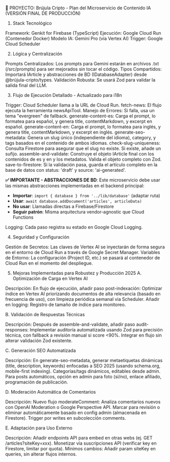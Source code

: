 🤖 PROYECTO: Brújula Cripto - Plan del Microservicio de Contenido IA (VERSIÓN FINAL DE PRODUCCIÓN)

1. Stack Tecnológico

Framework: Genkit for Firebase (TypeScript) Ejecución: Google Cloud Run (Contenedor Docker) Modelo
IA: Gemini Pro (vía Vertex AI) Trigger: Google Cloud Scheduler

2. Lógica y Centralización

Prompts Centralizados: Los prompts para Gemini estarán en archivos .txt (/src/prompts) para ser
mejorados sin tocar el código. Tipos Compartidos: Importará IArticle y abstracciones de BD (IDatabaseAdapter) desde @brújula-cripto/types.
Validación Robusta: Se usará Zod para validar la salida final del LLM.

3. Flujo de Ejecución Detallado - Actualizado para i18n

Trigger: Cloud Scheduler llama a la URL de Cloud Run. fetch-news: El flujo ejecuta la herramienta
newsApiTool. Manejo de Errores: Si falla, usa un tema "evergreen" de fallback. generate-content-es:
Carga el prompt, lo formatea para español, y genera title, contentMarkdown, y excerpt en español.
generate-content-en: Carga el prompt, lo formatea para inglés, y genera title, contentMarkdown, y
excerpt en inglés. generate-seo-metadata: Genera un slug único (independiente del idioma), category,
y tags basados en el contenido de ambos idiomas. check-slug-uniqueness: Consulta Firestore para
asegurar que el slug no existe. Si existe, añade un sufijo. assemble-and-validate: Construye el
objeto IArticle final con los contenidos de es y en y los metadatos. Valida el objeto completo con
Zod. save-to-firestore: Si la validación pasa, guarda el artículo completo en la base de datos con
status: 'draft' y source: 'ai-generated'. 

**✅ IMPORTANTE - ABSTRACCIONES DE BD**: Este microservicio debe usar las mismas abstracciones implementadas en el backend principal:
- **Importar**: `import { database } from '../lib/database'` (adaptar ruta)
- **Usar**: `await database.addDocument('articles', articleData)` 
- **No usar**: Llamadas directas a Firebase/Firestore
- **Seguir patrón**: Misma arquitectura vendor-agnostic que Cloud Functions

Logging: Cada paso registra su estado en Google Cloud Logging.

4. Seguridad y Configuración

Gestión de Secretos: Las claves de Vertex AI se inyectarán de forma segura en el entorno de Cloud
Run a través de Google Secret Manager. Variables de Entorno: La configuración (Project ID, etc.) se
pasará al contenedor de Cloud Run en el momento del despliegue.

5. Mejoras Implementadas para Robustez y Producción 2025 A. Optimización de Carga en Vertex AI

Descripción: En flujo de ejecución, añadir paso post-indexación: Optimizar índice en Vertex AI
priorizando documentos de alta relevancia (basado en frecuencia de uso), con limpieza periódica
semanal via Scheduler. Añadir en logging: Registro de tamaño de índice para monitoreo.

B. Validación de Respuestas Técnicas

Descripción: Después de assemble-and-validate, añadir paso audit-responses: Implementar auditoría
automatizada usando Zod para precisión técnica, con fallback a revisión manual si score <90%.
Integrar en flujo sin alterar validación Zod existente.

C. Generación SEO Automatizada

Descripción: En generate-seo-metadata, generar metaetiquetas dinámicas (title, description,
keywords) enfocadas a SEO 2025 (usando schema.org, mobile-first indexing). Categorías/tags
dinámicos, editables desde admin. Para posts automáticos, opción en admin para foto (sí/no), enlace
afiliado, programación de publicación.

D. Moderación Automática de Comentarios

Descripción: Nuevo flujo moderateComment: Analiza comentarios nuevos con OpenAI Moderation o Google
Perspective API. Marcar para revisión o eliminar automáticamente basado en config admin (almacenada
en Firestore). Trigger por writes en subcolección comments.

E. Adaptación para Uso Externo

Descripción: Añadir endpoints API para embed en otras webs (ej. GET /articles?siteKey=xxx).
Monetizar vía suscripciones API (verificar key en Firestore, limitar por quota). Mínimos cambios:
Añadir param siteKey en queries, sin alterar flujos internos.
